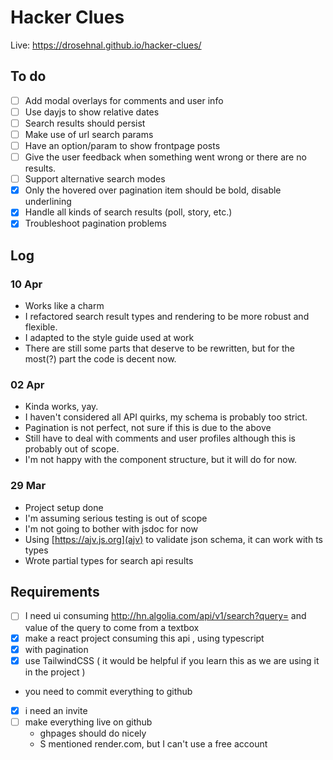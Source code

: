 # Hacker Clues

Live: https://drosehnal.github.io/hacker-clues/

## To do
- [ ] Add modal overlays for comments and user info
- [ ] Use dayjs to show relative dates
- [ ] Search results should persist
- [ ] Make use of url search params
- [ ] Have an option/param to show frontpage posts
- [ ] Give the user feedback when something went wrong or there are no results.
- [ ] Support alternative search modes
- [x] Only the hovered over pagination item should be bold, disable underlining
- [x] Handle all kinds of search results (poll, story, etc.)
- [x] Troubleshoot pagination problems

## Log
### 10 Apr
- Works like a charm
- I refactored search result types and rendering to be more robust and flexible.
- I adapted to the style guide used at work
- There are still some parts that deserve to be rewritten, but for the most(?) part
  the code is decent now.

### 02 Apr
- Kinda works, yay.
- I haven't considered all API quirks, my schema is probably too strict.
- Pagination is not perfect, not sure if this is due to the above
- Still have to deal with comments and user profiles although this is probably out of scope.
- I'm not happy with the component structure, but it will do for now.

### 29 Mar
- Project setup done
- I'm assuming serious testing is out of scope
- I'm not going to bother with jsdoc for now
- Using [https://ajv.js.org](ajv) to validate json schema, it can work with ts types
- Wrote partial types for search api results


## Requirements
- [ ] I need ui consuming http://hn.algolia.com/api/v1/search?query= and value of the query to come from a textbox
- [x] make a react project consuming this api , using typescript
- [x] with pagination 
- [x] use TailwindCSS ( it would be helpful if you learn this as we are using it in the project )
- you need to commit everything to github
- [x] i need an invite
- [ ] make everything live on github
    - ghpages should do nicely
    - S mentioned render.com, but I can't use a free account

